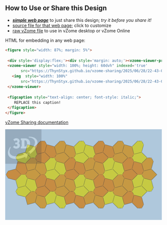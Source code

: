 
## How to Use or Share this Design

 - [***simple web page***](<https://ThynStyx.github.io/vzome-sharing/2025/06/28/22-43-06-Convex-Hex-Type-3/>) to just share this design; *try it before you share it!*
 - [source file for that web page](<https://github.com/ThynStyx/vzome-sharing/edit/main/2025/06/28/22-43-06-Convex-Hex-Type-3/index.md>); click to customize
 - [raw vZome file](<https://raw.githubusercontent.com/ThynStyx/vzome-sharing/main/2025/06/28/22-43-06-Convex-Hex-Type-3/Convex-Hex-Type-3.vZome>) to use in vZome desktop or vZome Online
 
 HTML for embedding in any web page:
 ```html
<figure style="width: 87%; margin: 5%">
  
  <div style='display:flex;'><div style='margin: auto;'><vzome-viewer-previous label='prev step'></vzome-viewer-previous><vzome-viewer-next label='next step'></vzome-viewer-next></div></div>
  <vzome-viewer style="width: 100%; height: 60dvh" indexed='true'
        src="https://ThynStyx.github.io/vzome-sharing/2025/06/28/22-43-06-Convex-Hex-Type-3/Convex-Hex-Type-3.vZome" >
    <img  style="width: 100%"
        src="https://ThynStyx.github.io/vzome-sharing/2025/06/28/22-43-06-Convex-Hex-Type-3/Convex-Hex-Type-3.png" >
  </vzome-viewer>

  <figcaption style="text-align: center; font-style: italic;">
     REPLACE this caption!
  </figcaption>
</figure>

 ```

[vZome Sharing documentation](https://vzome.github.io/vzome/sharing.html#how-it-works)

![Image](<Convex-Hex-Type-3.png>)

